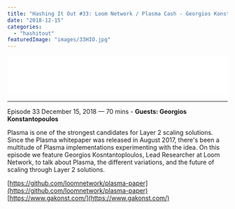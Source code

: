 ```yaml
---
title: "Hashing It Out #33: Loom Network / Plasma Cash - Georgios Konstantopoulos"
date: "2018-12-15"
categories: 
  - "hashitout"
featuredImage: "images/33HIO.jpg"
---
```


<iframe style="border: none;" src="//html5-player.libsyn.com/embed/episode/id/7926395/height/90/theme/custom/thumbnail/yes/preload/no/direction/backward/render-playlist/no/custom-color/87A93A/" width="100%" height="90" scrolling="no" allowfullscreen="allowfullscreen"></iframe>

* * *

 Episode 33 December 15, 2018 — 70 mins - **Guests: Georgios Konstantopoulos**

Plasma is one of the strongest candidates for Layer 2 scaling solutions. Since the Plasma whitepaper was released in August 2017, there's been a multitude of Plasma implementations experimenting with the idea. On this episode we feature Georgios Kosntantoploulos, Lead Researcher at Loom Network, to talk about Plasma, the different variations, and the future of scaling through Layer 2 solutions.

[https://github.com/loomnetwork/plasma-paper](https://github.com/loomnetwork/plasma-paper) [https://www.gakonst.com/](https://www.gakonst.com/)
